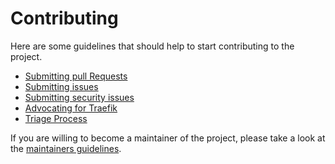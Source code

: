 # Contributing
Here are some guidelines that should help to start contributing to the project.

- [Submitting pull Requests](https://doc.traefik.io/traefik/contributing/submitting-pull-requests/)
- [Submitting issues](https://doc.traefik.io/traefik/contributing/submitting-issues/)
- [Submitting security issues](https://doc.traefik.io/traefik/contributing/submitting-security-issues/)
- [Advocating for Traefik](https://doc.traefik.io/traefik/contributing/advocating/)
- [Triage Process](https://github.com/traefik/contributors-guide/blob/master/issue_triage.md)

If you are willing to become a maintainer of the project, please take a look at the [maintainers guidelines](docs/content/contributing/maintainers-guidelines.md).
